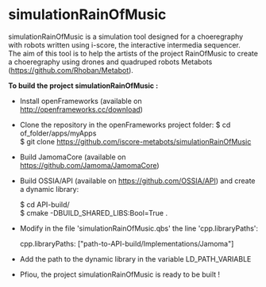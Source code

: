 # simulationRainOfMusic

simulationRainOfMusic is a simulation tool designed for a choeregraphy with robots written using i-score, the interactive intermedia sequencer.  
The aim of this tool is to help the artists of the project RainOfMusic to create a choeregraphy using drones and quadruped robots Metabots (https://github.com/Rhoban/Metabot).


**To build the project simulationRainOfMusic :**

* Install openFrameworks (available on http://openframeworks.cc/download)

* Clone the repository in the openFrameworks project folder:
    $ cd of_folder/apps/myApps  
    $ git clone https://github.com/iscore-metabots/simulationRainOfMusic

* Build JamomaCore (available on https://github.com/Jamoma/JamomaCore)

* Build OSSIA/API (available on https://github.com/OSSIA/API) and create a dynamic library:

    $ cd API-build/  
    $ cmake -DBUILD_SHARED_LIBS:Bool=True .

* Modify in the file 'simulationRainOfMusic.qbs' the line 'cpp.libraryPaths':

    cpp.libraryPaths: ["path-to-API-build/Implementations/Jamoma"]

* Add the path to the dynamic library in the variable LD_PATH_VARIABLE

* Pfiou, the project simulationRainOfMusic is ready to be built !
   
